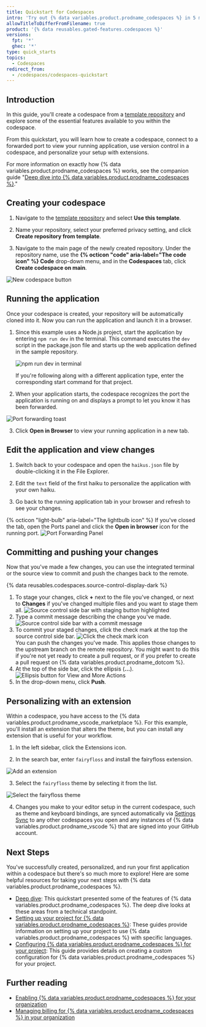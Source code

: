 ```yaml
---
title: Quickstart for Codespaces
intro: 'Try out {% data variables.product.prodname_codespaces %} in 5 minutes.'
allowTitleToDifferFromFilename: true
product: '{% data reusables.gated-features.codespaces %}'
versions:
  fpt: '*'
  ghec: '*'
type: quick_starts
topics:
  - Codespaces
redirect_from:
  - /codespaces/codespaces-quickstart
---
```


## Introduction

In this guide, you'll create a codespace from a [template repository](https://github.com/github/haikus-for-codespaces) and explore some of the essential features available to you within the codespace.

From this quickstart, you will learn how to create a codespace, connect to a forwarded port to view your running application, use version control in a codespace, and personalize your setup with extensions.

For more information on exactly how {% data variables.product.prodname_codespaces %} works, see the companion guide "[Deep dive into {% data variables.product.prodname_codespaces %}](/codespaces/getting-started/deep-dive)."

## Creating your codespace

1. Navigate to the [template repository](https://github.com/github/haikus-for-codespaces) and select **Use this template**. 

2. Name your repository, select your preferred privacy setting, and click **Create repository from template**.

3. Navigate to the main page of the newly created repository. Under the repository name, use the **{% octicon "code" aria-label="The code icon" %} Code** drop-down menu, and in the **Codespaces** tab, click **Create codespace on main**.

  ![New codespace button](/assets/images/help/codespaces/new-codespace-button.png)

## Running the application

Once your codespace is created, your repository will be automatically cloned into it. Now you can run the application and launch it in a browser.

1. Since this example uses a Node.js project, start the application by entering `npm run dev` in the terminal. This command executes the `dev` script in the package.json file and starts up the web application defined in the sample repository.
   
   ![npm run dev in terminal](/assets/images/help/codespaces/codespaces-npm-run-dev.png)

    If you're following along with a different application type, enter the corresponding start command for that project.

2. When your application starts, the codespace recognizes the port the application is running on and displays a prompt to let you know it has been forwarded. 

  ![Port forwarding toast](/assets/images/help/codespaces/quickstart-port-toast.png)

3. Click **Open in Browser** to view your running application in a new tab.

## Edit the application and view changes

1. Switch back to your codespace and open the `haikus.json` file by double-clicking it in the File Explorer.

2. Edit the `text` field of the first haiku to personalize the application with your own haiku.

3. Go back to the running application tab in your browser and refresh to see your changes.
   
  {% octicon "light-bulb" aria-label="The lightbulb icon" %}  If you've closed the tab, open the Ports panel and click the **Open in browser** icon for the running port.
  ![Port Forwarding Panel](/assets/images/help/codespaces/quickstart-forward-port.png)

## Committing and pushing your changes

Now that you've made a few changes, you can use the integrated terminal or the source view to commit and push the changes back to the remote.

{% data reusables.codespaces.source-control-display-dark %}
1. To stage your changes, click  **+** next to the file you've changed, or next to **Changes** if you've changed multiple files and you want to stage them all.
![Source control side bar with staging button highlighted](/assets/images/help/codespaces/codespaces-commit-stage.png)
1. Type a commit message describing the change you've made.
![Source control side bar with a commit message](/assets/images/help/codespaces/codespaces-commit-commit-message.png)  
1. To commit your staged changes, click the check mark at the top the source control side bar.
![Click the check mark icon](/assets/images/help/codespaces/codespaces-commit-checkmark-icon.png)  
    You can push the changes you've made. This applies those changes to the upstream branch on the remote repository. You might want to do this if you're not yet ready to create a pull request, or if you prefer to create a pull request on {% data variables.product.prodname_dotcom %}.
1. At the top of the side bar, click the ellipsis (**...**).
![Ellipsis button for View and More Actions](/assets/images/help/codespaces/source-control-ellipsis-button-nochanges.png)
1. In the drop-down menu, click **Push**.

## Personalizing with an extension

Within a codespace, you have access to the {% data variables.product.prodname_vscode_marketplace %}. For this example, you'll install an extension that alters the theme, but you can install any extension that is useful for your workflow.

1. In the left sidebar, click the Extensions icon.

2.  In the search bar, enter `fairyfloss` and install the fairyfloss extension.

  ![Add an extension](/assets/images/help/codespaces/add-extension.png)

3. Select the `fairyfloss` theme by selecting it from the list.

  ![Select the fairyfloss theme](/assets/images/help/codespaces/fairyfloss.png)

4. Changes you make to your editor setup in the current codespace, such as theme and keyboard bindings, are synced automatically via [Settings Sync](https://code.visualstudio.com/docs/editor/settings-sync) to any other codespaces you open and any instances of {% data variables.product.prodname_vscode %} that are signed into your GitHub account.

## Next Steps

You've successfully created, personalized, and run your first application within a codespace but there's so much more to explore! Here are some helpful resources for taking your next steps with {% data variables.product.prodname_codespaces %}.
  - [Deep dive](/codespaces/getting-started/deep-dive): This quickstart presented some of the features of {% data variables.product.prodname_codespaces %}. The deep dive looks at these areas from a technical standpoint.
  - [Setting up your project for {% data variables.product.prodname_codespaces %}](/codespaces/getting-started-with-codespaces): These guides provide information on setting up your project to use {% data variables.product.prodname_codespaces %} with specific languages.
  - [Configuring {% data variables.product.prodname_codespaces %} for your project](/codespaces/setting-up-your-codespace/configuring-codespaces-for-your-project): This guide provides details on creating a custom configuration for {% data variables.product.prodname_codespaces %} for your project.

## Further reading

- [Enabling {% data variables.product.prodname_codespaces %} for your organization](/codespaces/managing-codespaces-for-your-organization/enabling-codespaces-for-your-organization)
- [Managing billing for {% data variables.product.prodname_codespaces %} in your organization](/codespaces/managing-codespaces-for-your-organization/managing-billing-for-codespaces-in-your-organization)
